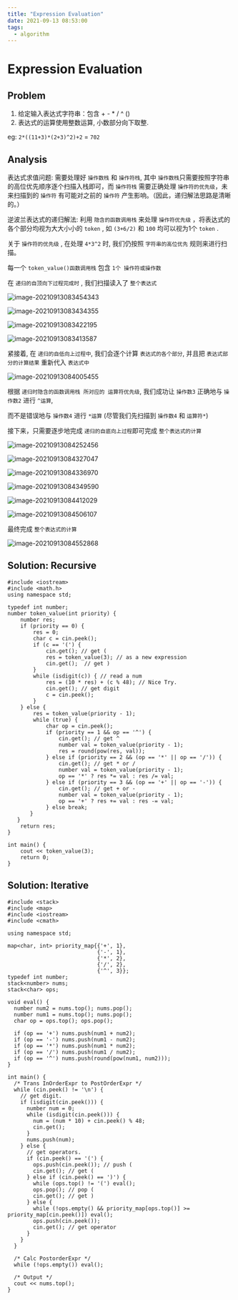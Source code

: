 ```yaml
---
title: "Expression Evaluation"
date: 2021-09-13 08:53:00
tags:
  - algorithm
---
```


# Expression Evaluation

## Problem

1. 给定输入表达式字符串：包含 + - * / ^ ()
2. 表达式的运算使用整数运算, 小数部分向下取整.

eg: `2*((11+3)*(2+3)^2)+2` = `702`

## Analysis

表达式求值问题: 需要处理好 `操作数栈` 和 `操作符栈`, 其中 `操作数栈`只需要按照字符串的高位优先顺序逐个扫描入栈即可，而 `操作符栈` 需要正确处理 `操作符的优先级`，未来扫描到的 `操作符` 有可能对之前的 `操作符` 产生影响。（因此，递归解法思路是清晰的。）

逆波兰表达式的递归解法: 利用 `隐含的函数调用栈` 来处理 `操作符优先级` ，将表达式的各个部分均视为大大小小的 `token` , 如 `(3+6/2)` 和 `100` 均可以视为1个 `token` .

关于 `操作符的优先级` , 在处理 `4*3^2` 时, 我们仍按照 `字符串的高位优先` 规则来进行扫描。

每一个 `token_value()函数调用栈` 包含 `1个 操作符或操作数`

在 `递归的自顶向下过程完成时` , 我们扫描读入了 `整个表达式`

![image-20210913083454343](https://raw.githubusercontent.com/SakuraWald/sakurawald.github.io/main/images/68747470733a2f2f692e6c6f6c692e6e65742f323032312f30392f31332f5448426846436d573441373178506e2e706e67)

![image-20210913083434355](https://raw.githubusercontent.com/SakuraWald/sakurawald.github.io/main/images/5d7BXZAumQFCx3p.png)

![image-20210913083422195](https://raw.githubusercontent.com/SakuraWald/sakurawald.github.io/main/images/mLDihEPNRXAy7dc.png)

![image-20210913083413587](https://raw.githubusercontent.com/SakuraWald/sakurawald.github.io/main/images/eiVE6UL8csyO7Gh.png)

紧接着, 在 `递归的自低向上过程中`, 我们会逐个计算 `表达式的各个部分`, 并且把 `表达式部分的计算结果` 重新代入 `表达式中`

![image-20210913084005455](https://s2.loli.net/2023/01/22/jh2MkrO3Z5H4v9x.png)

根据 `递归时隐含的函数调用栈 所对应的 运算符优先级`, 我们成功让 `操作数3` 正确地与 `操作数2` 进行 `^运算`,

而不是错误地与 `操作数4` 进行 `*运算` (尽管我们先扫描到 `操作数4` 和 `运算符*`)

接下来，只需要逐步地完成 `递归的自底向上过程`即可完成 `整个表达式的计算`

![image-20210913084252456](https://raw.githubusercontent.com/SakuraWald/sakurawald.github.io/main/images/iKPhAnIMXRBGa2o.png)

![image-20210913084327047](https://raw.githubusercontent.com/SakuraWald/sakurawald.github.io/main/images/mBJF6lLQ3O8t2Ta.png)

![image-20210913084336970](https://s2.loli.net/2023/01/22/97UPlmDIfVgcdvG.png)

![image-20210913084349590](https://raw.githubusercontent.com/SakuraWald/sakurawald.github.io/main/images/bGZhmOFCeKzBxNd.png)

![image-20210913084412029](https://raw.githubusercontent.com/SakuraWald/sakurawald.github.io/main/images/9XWkBJefOLPhzM5.png)

![image-20210913084506107](https://s2.loli.net/2023/01/22/ybzPwmQaR2K6eDv.png)

最终完成 `整个表达式的计算`

![image-20210913084552868](https://raw.githubusercontent.com/SakuraWald/sakurawald.github.io/main/images/AJ58qBaHNheuPlc.png)

## Solution: Recursive

```
#include <iostream>
#include <math.h>
using namespace std;

typedef int number;
number token_value(int priority) {
    number res;
    if (priority == 0) {
        res = 0;
        char c = cin.peek();
        if (c == '(') {
            cin.get(); // get (
            res = token_value(3); // as a new expression
            cin.get();  // get )
        } 
        while (isdigit(c)) { // read a num
            res = (10 * res) + (c % 48); // Nice Try.
            cin.get(); // get digit
            c = cin.peek();
        }
    } else {
        res = token_value(priority - 1);
        while (true) {
            char op = cin.peek();
            if (priority == 1 && op == '^') {
                cin.get(); // get ^
                number val = token_value(priority - 1);
                res = round(pow(res, val));
            } else if (priority == 2 && (op == '*' || op == '/')) {
                cin.get(); // get * or /
                number val = token_value(priority - 1);
                op == '*' ? res *= val : res /= val;
            } else if (priority == 3 && (op == '+' || op == '-')) {
                cin.get(); // get + or -
                number val = token_value(priority - 1);
                op == '+' ? res += val : res -= val;
            } else break;
       }
   }
    return res;
}

int main() {
    cout << token_value(3);
    return 0;
}
```

## Solution: Iterative

```
#include <stack>
#include <map>
#include <iostream>
#include <cmath>

using namespace std;

map<char, int> priority_map{{'+', 1},
                            {'-', 1},
                            {'*', 2},
                            {'/', 2},
                            {'^', 3}};
typedef int number;
stack<number> nums;
stack<char> ops;

void eval() {
  number num2 = nums.top(); nums.pop();
  number num1 = nums.top(); nums.pop();
  char op = ops.top(); ops.pop();

  if (op == '+') nums.push(num1 + num2);
  if (op == '-') nums.push(num1 - num2);
  if (op == '*') nums.push(num1 * num2);
  if (op == '/') nums.push(num1 / num2);
  if (op == '^') nums.push(round(pow(num1, num2)));
}

int main() {
  /* Trans InOrderExpr to PostOrderExpr */
  while (cin.peek() != '\n') {
    // get digit.
    if (isdigit(cin.peek())) {
      number num = 0;
      while (isdigit(cin.peek())) {
        num = (num * 10) + cin.peek() % 48;
        cin.get();
      }
      nums.push(num);
    } else {
      // get operators.
      if (cin.peek() == '(') {
        ops.push(cin.peek()); // push (
        cin.get(); // get (
      } else if (cin.peek() == ')') {
        while (ops.top() != '(') eval();
        ops.pop(); // pop (
        cin.get(); // get )
      } else {
        while (!ops.empty() && priority_map[ops.top()] >= priority_map[cin.peek()]) eval();
        ops.push(cin.peek());
        cin.get(); // get operator
      }
    }
  }

  /* Calc PostorderExpr */
  while (!ops.empty()) eval();

  /* Output */
  cout << nums.top();
}
```
